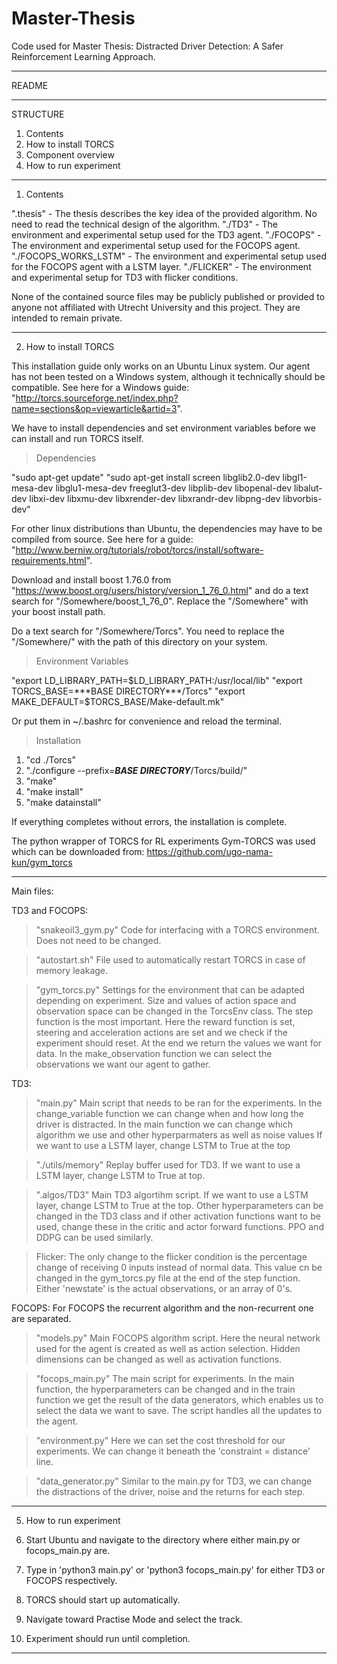 # Master-Thesis
Code used for Master Thesis: Distracted Driver Detection: A Safer Reinforcement Learning Approach.

____________________________
                    
README
____________________________

STRUCTURE

1. Contents
2. How to install TORCS
3. Component overview
4. How to run experiment

____________________________

1. Contents

".thesis"                            - The thesis describes the key idea of the provided algorithm. No need to read the technical design of the algorithm.
"./TD3"                              - The environment and experimental setup used for the TD3 agent.
"./FOCOPS"                           - The environment and experimental setup used for the FOCOPS agent.
"./FOCOPS_WORKS_LSTM"                - The environment and experimental setup used for the FOCOPS agent with a LSTM layer.
"./FLICKER"                          - The environment and experimental setup for TD3 with flicker conditions.

None of the contained source files may be publicly published or provided to anyone not affiliated with Utrecht University and this project. They are intended to remain private.

____________________________

2. How to install TORCS

This installation guide only works on an Ubuntu Linux system. Our agent has not been tested on a Windows system, although it technically should be compatible. See here for a Windows guide: "http://torcs.sourceforge.net/index.php?name=sections&op=viewarticle&artid=3".

We have to install dependencies and set environment variables before we can install and run TORCS itself.

> Dependencies

"sudo apt-get update"
"sudo apt-get install screen libglib2.0-dev  libgl1-mesa-dev libglu1-mesa-dev  freeglut3-dev  libplib-dev  libopenal-dev libalut-dev libxi-dev libxmu-dev libxrender-dev  libxrandr-dev libpng-dev libvorbis-dev"

For other linux distributions than Ubuntu, the dependencies may have to be compiled from source. See here for a guide: "http://www.berniw.org/tutorials/robot/torcs/install/software-requirements.html".

Download and install boost 1.76.0 from "https://www.boost.org/users/history/version_1_76_0.html" and do a text search for "/Somewhere/boost_1_76_0". Replace the "/Somewhere" with your boost install path.

Do a text search for "/Somewhere/Torcs". You need to replace the "/Somewhere/" with the path of this directory on your system.

> Environment Variables

"export LD_LIBRARY_PATH=$LD_LIBRARY_PATH:/usr/local/lib"
"export TORCS_BASE=***BASE DIRECTORY***/Torcs"
"export MAKE_DEFAULT=$TORCS_BASE/Make-default.mk"

Or put them in ~/.bashrc for convenience and reload the terminal.

> Installation

1. "cd ./Torcs"
2. "./configure --prefix=***BASE DIRECTORY***/Torcs/build/"
3. "make"
4. "make install"
5. "make datainstall"

If everything completes without errors, the installation is complete.

The python wrapper of TORCS for RL experiments Gym-TORCS was used which can be downloaded from: https://github.com/ugo-nama-kun/gym_torcs

____________________________


Main files:

TD3 and FOCOPS:

> "snakeoil3_gym.py"
Code for interfacing with a TORCS environment. Does not need to be changed.

> "autostart.sh"
File used to automatically restart TORCS in case of memory leakage.

> "gym_torcs.py"
Settings for the environment that can be adapted depending on experiment.
>   Size and values of action  space and observation space can be changed in the TorcsEnv class.
>   The step function is the most important. Here the reward function is set, steering and acceleration actions are set and we check if the experiment should reset. At the end we return the values we want for data.
>   In the make_observation function we can select the observations we want our agent to gather.

TD3:

> "main.py"
Main script that needs to be ran for the experiments.
>   In the change_variable function we can change when and how long the driver is distracted.
>   In the main function we can change which algorithm we use and other hyperparmaters as well as noise values
>   If we want to use a LSTM layer, change LSTM to True at the top

> "./utils/memory"
Replay buffer used for TD3. If we want to use a LSTM layer, change LSTM to True at top.

> ".algos/TD3"
Main TD3 algortihm script. If we want to use a LSTM layer, change LSTM to True at the top. Other hyperparameters can be changed in the TD3 class and if other activation functions want to be used, change these in the critic and actor forward functions. PPO and DDPG can be used similarly.

> Flicker:
The only change to the flicker condition is the percentage change of receiving 0 inputs instead of normal data. This value cn be changed in the gym_torcs.py file at the end of the step function. Either 'newstate' is the actual observations, or an array of 0's. 

FOCOPS: 
For FOCOPS the recurrent algorithm and the non-recurrent one are separated.
> "models.py"
Main FOCOPS algorithm script. Here the neural network used for the agent is created as well as action selection. Hidden dimensions can be changed as well as activation functions.

> "focops_main.py"
The main script for experiments. In the main function, the hyperparameters can be changed and in the train function we get the result of the data generators, which enables us to select the data we want to save. The script handles all the updates to the agent.

> "environment.py"
Here we can set the cost threshold for our experiments. We can change it beneath the 'constraint = distance' line.

> "data_generator.py"
Similar to the main.py for TD3, we can change the distractions of the driver, noise and the returns for each step.
____________________________
5. How to run experiment

1. Start Ubuntu and navigate to the directory where either main.py or focops_main.py are.
2. Type in 'python3 main.py' or 'python3 focops_main.py' for either TD3 or FOCOPS respectively.
3. TORCS should start up automatically.
4. Navigate toward Practise Mode and select the track.
5. Experiment should run until completion.
____________________________
